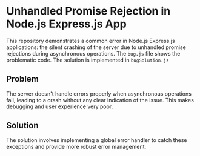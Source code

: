 # Unhandled Promise Rejection in Node.js Express.js App

This repository demonstrates a common error in Node.js Express.js applications: the silent crashing of the server due to unhandled promise rejections during asynchronous operations.  The `bug.js` file shows the problematic code. The solution is implemented in `bugSolution.js`

## Problem

The server doesn't handle errors properly when asynchronous operations fail, leading to a crash without any clear indication of the issue.  This makes debugging and user experience very poor.

## Solution

The solution involves implementing a global error handler to catch these exceptions and provide more robust error management.